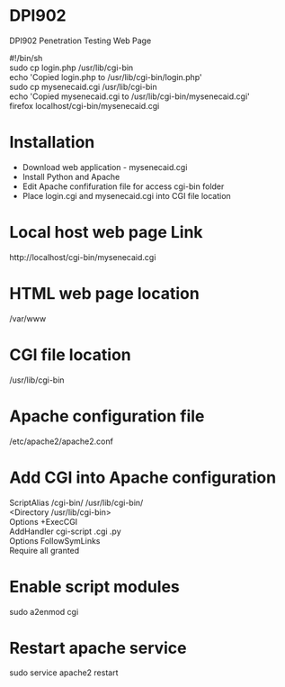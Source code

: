# DPI902
DPI902 Penetration Testing Web Page

#!/bin/sh  
sudo cp login.php /usr/lib/cgi-bin  
echo 'Copied login.php to /usr/lib/cgi-bin/login.php'  
sudo cp mysenecaid.cgi /usr/lib/cgi-bin  
echo 'Copied mysenecaid.cgi to /usr/lib/cgi-bin/mysenecaid.cgi'  
firefox localhost/cgi-bin/mysenecaid.cgi  



# Installation
- Download web application - mysenecaid.cgi
- Install Python and Apache
- Edit Apache confifuration file for access cgi-bin folder
- Place login.cgi and mysenecaid.cgi into CGI file location


# Local host web page Link
http://localhost/cgi-bin/mysenecaid.cgi

# HTML web page location
/var/www

# CGI file location
/usr/lib/cgi-bin

# Apache configuration file
/etc/apache2/apache2.conf

# Add CGI into Apache configuration
ScriptAlias /cgi-bin/ /usr/lib/cgi-bin/  
<Directory /usr/lib/cgi-bin>  
Options +ExecCGI  
AddHandler cgi-script .cgi .py  
Options FollowSymLinks  
Require all granted  
</Directory>  

# Enable script modules
sudo a2enmod cgi

# Restart apache service
sudo service apache2 restart
